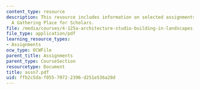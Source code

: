 ```yaml
---
content_type: resource
description: This resource includes information on selected assignments from the class
  A Gathering Place for Scholars.
file: /media/courses/4-125a-architecture-studio-building-in-landscapes-fall-2005/ffb2c5daf05570722396d251e536a28d_assn7.pdf
file_type: application/pdf
learning_resource_types:
- Assignments
ocw_type: OCWFile
parent_title: Assignments
parent_type: CourseSection
resourcetype: Document
title: assn7.pdf
uid: ffb2c5da-f055-7072-2396-d251e536a28d
---
```

